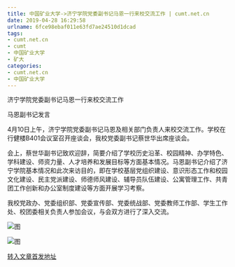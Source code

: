```yaml
---
title: 中国矿业大学->济宁学院党委副书记马恩一行来校交流工作 | cumt.net.cn
date: 2019-04-28 16:29:58
urlname: 6fce98ebaf011e63fd7ae24510d1dcad
tags: 
- cumt.net.cn
- cumt
- 中国矿业大学
- 矿大
categories:
- cumt.net.cn
- 中国矿业大学
---
```


济宁学院党委副书记马恩一行来校交流工作

马恩副书记发言

4月10日上午，济宁学院党委副书记马恩及相关部门负责人来校交流工作。学校在行健楼B401会议室召开座谈会，我校党委副书记蔡世华出席座谈会。

会上，蔡世华副书记致欢迎辞，简要介绍了学校历史沿革、校园精神、办学特色、学科建设、师资力量、人才培养和发展目标等方面基本情况。马恩副书记介绍了济宁学院基本情况和此次来访目的，即在学校基层党组织建设、意识形态工作和校园文化建设、民主党派建设、师德师风建设、辅导员队伍建设、公寓管理工作、共青团工作创新和办公室制度建设等方面开展学习考察。

我校党政办、党委组织部、党委宣传部、党委统战部、党委教师工作部、学生工作处、校团委相关负责人参加会议，与会双方进行了深入交流。

![图](http://xwzx.cumt.edu.cn/_upload/article/images/7c/b2/4b6c7434487092d8458bd55bd7bf/e183193e-e7b8-4d6a-91c6-89563f39b3fb.jpg)

![图](http://xwzx.cumt.edu.cn/_upload/article/images/7c/b2/4b6c7434487092d8458bd55bd7bf/3c82c3ad-1fe9-48e0-b43b-5e1ec750a6f1.jpg)

[转入文章首发地址](http://xwzx.cumt.edu.cn/eb/4f/c513a518991/page.htm)